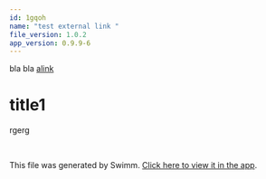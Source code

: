 ```yaml
---
id: 1gqoh
name: "test external link "
file_version: 1.0.2
app_version: 0.9.9-6
---
```


bla bla [alink](https://#title1)




# title1

rgerg

<br/>

This file was generated by Swimm. [Click here to view it in the app](https://swimm-web-app.web.app/repos/Z2l0aHViJTNBJTNBc3ItZXh0ZW5zaW9uJTNBJTNBZG91ZWs=/docs/1gqoh).